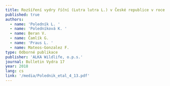 ```yaml
---
title: Rozšíření vydry říční (Lutra lutra L.) v České republice v roce 2016
published: true
authors:
  - name: 'Poledník L. '
  - name: 'Poledníková K. '
  - name: Beran V.
  - name: Čamlík G.
  - name: 'Praus L. '
  - name: Mateos-Gonzalez F.
type: Odborné publikace
publisher: 'ALKA Wildlife, o.p.s.'
journal: Bulletin Vydra 17
year: 2018
lang: cs
link: '/media/Polednik_etal_4_13.pdf'
---
```

